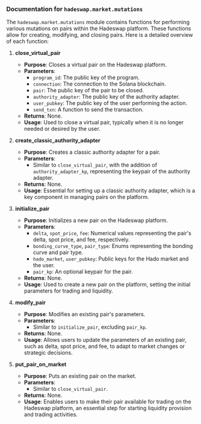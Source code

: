 ### Documentation for `hadeswap.market.mutations`

The `hadeswap.market.mutations` module contains functions for performing various mutations on pairs within the Hadeswap platform. These functions allow for creating, modifying, and closing pairs. Here is a detailed overview of each function:

1. **close_virtual_pair**
   - **Purpose**: Closes a virtual pair on the Hadeswap platform.
   - **Parameters**:
     - `program_id`: The public key of the program.
     - `connection`: The connection to the Solana blockchain.
     - `pair`: The public key of the pair to be closed.
     - `authority_adapter`: The public key of the authority adapter.
     - `user_pubkey`: The public key of the user performing the action.
     - `send_txn`: A function to send the transaction.
   - **Returns**: None.
   - **Usage**: Used to close a virtual pair, typically when it is no longer needed or desired by the user.

2. **create_classic_authority_adapter**
   - **Purpose**: Creates a classic authority adapter for a pair.
   - **Parameters**:
     - Similar to `close_virtual_pair`, with the addition of `authority_adapter_kp`, representing the keypair of the authority adapter.
   - **Returns**: None.
   - **Usage**: Essential for setting up a classic authority adapter, which is a key component in managing pairs on the platform.

3. **initialize_pair**
   - **Purpose**: Initializes a new pair on the Hadeswap platform.
   - **Parameters**:
     - `delta`, `spot_price`, `fee`: Numerical values representing the pair's delta, spot price, and fee, respectively.
     - `bonding_curve_type`, `pair_type`: Enums representing the bonding curve and pair type.
     - `hado_market`, `user_pubkey`: Public keys for the Hado market and the user.
     - `pair_kp`: An optional keypair for the pair.
   - **Returns**: None.
   - **Usage**: Used to create a new pair on the platform, setting the initial parameters for trading and liquidity.

4. **modify_pair**
   - **Purpose**: Modifies an existing pair's parameters.
   - **Parameters**:
     - Similar to `initialize_pair`, excluding `pair_kp`.
   - **Returns**: None.
   - **Usage**: Allows users to update the parameters of an existing pair, such as delta, spot price, and fee, to adapt to market changes or strategic decisions.

5. **put_pair_on_market**
   - **Purpose**: Puts an existing pair on the market.
   - **Parameters**:
     - Similar to `close_virtual_pair`.
   - **Returns**: None.
   - **Usage**: Enables users to make their pair available for trading on the Hadeswap platform, an essential step for starting liquidity provision and trading activities.
